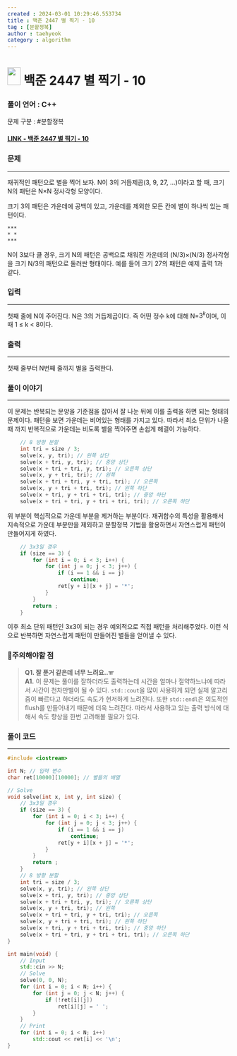 ```yaml
---
created : 2024-03-01 10:29:46.553734
title : 백준 2447 별 찍기 - 10
tag : [분할정복]
author : taehyeok
category : algorithm
---
```

# <img src="https://d2gd6pc034wcta.cloudfront.net/tier/11.svg" width="30" height="40"> 백준 2447 별 찍기 - 10


### 풀이 언어 : C++

문제 구분 : #분할정복
#### [LINK - 백준 2447 별 찍기 - 10](https://www.acmicpc.net/problem/2447)

### 문제

<hr>


재귀적인 패턴으로 별을 찍어 보자. N이 3의 거듭제곱(3, 9, 27, ...)이라고 할 때, 크기 N의 패턴은 N×N 정사각형 모양이다.

크기 3의 패턴은 가운데에 공백이 있고, 가운데를 제외한 모든 칸에 별이 하나씩 있는 패턴이다.

```
***
* *
***
```

N이 3보다 클 경우, 크기 N의 패턴은 공백으로 채워진 가운데의 (N/3)×(N/3) 정사각형을 크기 N/3의 패턴으로 둘러싼 형태이다. 예를 들어 크기 27의 패턴은 예제 출력 1과 같다.

### 입력

<hr>


첫째 줄에 N이 주어진다. N은 3의 거듭제곱이다. 즉 어떤 정수 k에 대해 N=$3^k$이며, 이때 1 ≤ k < 8이다.
### 출력

<hr>


첫째 줄부터 N번째 줄까지 별을 출력한다.
### 풀이 이야기

<hr>


이 문제는 반복되는 문양을 기준점을 잡아서 잘 나눈 뒤에 이를 출력을 하면 되는 형태의 문제이다. 패턴을 보면 가운데는 비어있는 형태를 가지고 있다. 따라서 최소 단위가 나올 때 까지 반복적으로 가운데는 비도록 별을 찍어주면 손쉽게 해결이 가능하다.
```c++
    // 8 방향 분할
    int tri = size / 3;
    solve(x, y, tri); // 왼쪽 상단
    solve(x + tri, y, tri); // 중앙 상단
    solve(x + tri + tri, y, tri); // 오른쪽 상단
    solve(x, y + tri, tri); // 왼쪽
    solve(x + tri + tri, y + tri, tri); // 오른쪽
    solve(x, y + tri + tri, tri); // 왼쪽 하단
    solve(x + tri, y + tri + tri, tri); // 중앙 하단
    solve(x + tri + tri, y + tri + tri, tri); // 오른쪽 하단
```
위 부분이 핵심적으로 가운데 부분을 제거하는 부분이다. 재귀함수의 특성을 활용해서 지속적으로 가운데 부분만을 제외하고 분할정복 기법을 활용하면서 자연스럽게 패턴이 만들어지게 하였다.

```c++
    // 3x3일 경우 
    if (size == 3) {
        for (int i = 0; i < 3; i++) {
            for (int j = 0; j < 3; j++) {
                if (i == 1 && i == j)
                    continue;
                ret[y + i][x + j] = '*';
            }
        }
        return ;
    }
```
이후 최소 단위 패턴인 3x3이 되는 경우 예외적으로 직접 패턴을 처리해주었다. 이런 식으로 반복하면 자연스럽게 패턴이 만들어진 별들을 얻어낼 수 있다.

### 🚨주의해야할 점
>**Q1. 잘 푼거 같은데 너무 느려요..ㅠ**  
>**A1.** 이 문제는 풀이를 잘하더라도 출력하는데 시간을 얼마나 절약하느냐에 따라서 시간이 천차만별이 될 수 있다. `std::cout`을 많이 사용하게 되면 실제 알고리즘이 빠르다고 하더라도 속도가 현저하게 느려진다. 또한 `std::endl`은 의도적인 flush를 만들어내기 때문에 더욱 느려진다. 따라서 사용하고 있는 출력 방식에 대해서 속도 향상을 한번 고려해볼 필요가 있다.


### 풀이 코드

<hr>


``` c++
#include <iostream>

int N; // 입력 변수
char ret[10000][10000]; // 별들의 배열

// Solve
void solve(int x, int y, int size) {
    // 3x3일 경우 
    if (size == 3) {
        for (int i = 0; i < 3; i++) {
            for (int j = 0; j < 3; j++) {
                if (i == 1 && i == j)
                    continue;
                ret[y + i][x + j] = '*';
            }
        }
        return ;
    }
    // 8 방향 분할
    int tri = size / 3;
    solve(x, y, tri); // 왼쪽 상단
    solve(x + tri, y, tri); // 중앙 상단
    solve(x + tri + tri, y, tri); // 오른쪽 상단
    solve(x, y + tri, tri); // 왼쪽
    solve(x + tri + tri, y + tri, tri); // 오른쪽
    solve(x, y + tri + tri, tri); // 왼쪽 하단
    solve(x + tri, y + tri + tri, tri); // 중앙 하단
    solve(x + tri + tri, y + tri + tri, tri); // 오른쪽 하단
}

int main(void) {
    // Input
    std::cin >> N;
    // Solve
    solve(0, 0, N);
    for (int i = 0; i < N; i++) {
        for (int j = 0; j < N; j++) {
            if (!ret[i][j])
                ret[i][j] = ' ';
        }
    }
    // Print
    for (int i = 0; i < N; i++)
        std::cout << ret[i] << '\n';
}
```

